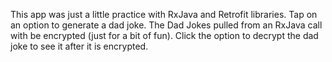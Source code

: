 This app was just a little practice with RxJava and Retrofit libraries. Tap on an option to generate a dad joke.
The Dad Jokes pulled from an RxJava call with be encrypted (just for a bit of fun). Click the option to decrypt the dad joke to see it after it is encrypted.

